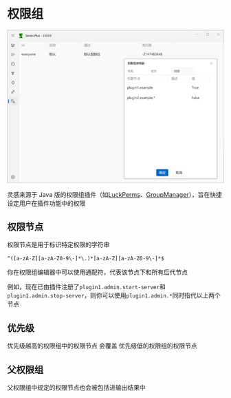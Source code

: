 # 权限组

![权限组](permission_group.png)

灵感来源于 Java 版的权限组插件（如[LuckPerms](https://luckperms.net/)、[GroupManager](https://www.spigotmc.org/resources/groupmanager.38875/)），旨在快捷设定用户在插件功能中的权限

## 权限节点

权限节点是用于标识特定权限的字符串

```regex title="校验正则"
^([a-zA-Z][a-zA-Z0-9\-]*\.)*[a-zA-Z][a-zA-Z0-9\-]*$
```

你在权限组编辑器中可以使用通配符，代表该节点下和所有后代节点

例如，现在已由插件注册了`plugin1.admin.start-server`和`plugin1.admin.stop-server`，则你可以使用`plugin1.admin.*`同时指代以上两个节点

## 优先级

优先级越高的权限组中的权限节点 会覆盖 优先级低的权限组的权限节点

## 父权限组

父权限组中规定的权限节点也会被包括进输出结果中
